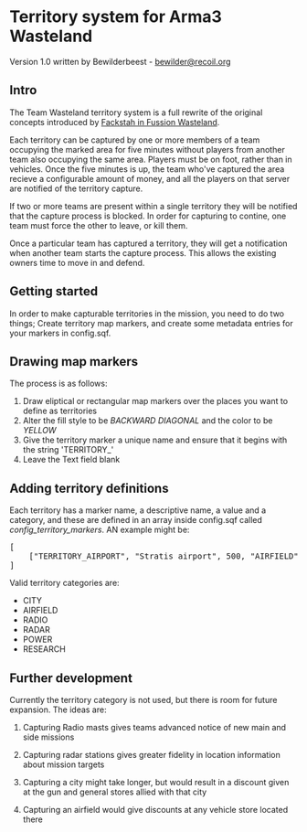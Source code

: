 Territory system for Arma3 Wasteland
====================================

Version 1.0 written by Bewilderbeest - bewilder@recoil.org

Intro
-----

The Team Wasteland territory system is a full rewrite of the original concepts introduced by [Fackstah in Fussion Wasteland](http://forums.bistudio.com/showthread.php?152704-MP-Fussion-Wasteland-with-territory-capturing-and-more).

Each territory can be captured by one or more members of a team occupying the marked area for five minutes without players from another team also occupying the same area. Players must be on foot, rather than in vehicles. Once the five minutes is up, the team who've captured the area recieve a configurable amount of money, and all the players on that server are notified of the territory capture.

If two or more teams are present within a single territory they will be notified that the capture process is blocked. In order for capturing to contine, one team must force the other to leave, or kill them.

Once a particular team  has captured a territory, they will get a notification when another team starts the capture process. This allows the existing owners time to move in and defend.


Getting started
--------------

In order to make capturable territories in the mission, you need to do two things; Create territory map markers, and create some metadata entries for your markers in config.sqf.


Drawing map markers
-------------------

The process is as follows:

1. Draw eliptical or rectangular map markers over the places you want to define as territories
2. Alter the fill style to be *BACKWARD DIAGONAL* and the color to be *YELLOW*
3. Give the territory marker a unique name and ensure that it begins with the string 'TERRITORY_'
4. Leave the Text field blank


Adding territory definitions
----------------------------

Each territory has a marker name, a descriptive name, a value and a category, and these are defined in an array inside config.sqf called *config_territory_markers*. AN example might be:

<pre>
[
	["TERRITORY_AIRPORT", "Stratis airport", 500, "AIRFIELD"],
]
</pre>

Valid territory categories are:

* CITY
* AIRFIELD
* RADIO
* RADAR
* POWER
* RESEARCH


Further development
-------------------

Currently the territory category is not used, but there is room for future expansion. The ideas are:

1. Capturing Radio masts gives teams advanced notice of new main and side missions

2. Capturing radar stations gives greater fidelity in location information about mission targets

3. Capturing a city might take longer, but would result in a discount given at the gun and general stores allied with that city

4. Capturing an airfield would give discounts at any vehicle store located there
